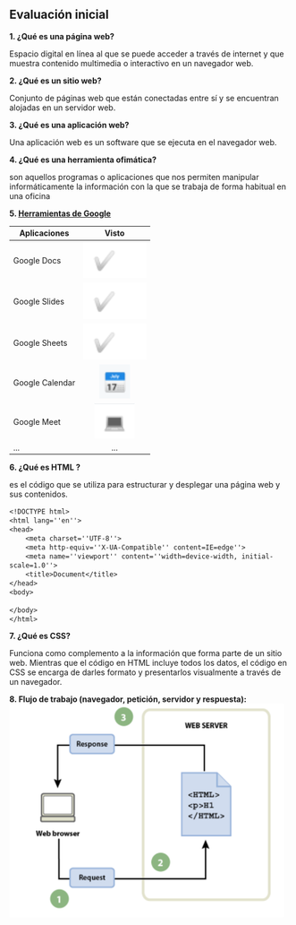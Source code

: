 ## Evaluación inicial 

**1. ¿Qué es una página web?**

Espacio digital en línea al que se puede acceder a través de internet y que muestra contenido multimedia o interactivo en un navegador web.

**2. ¿Qué es un sitio web?**

Conjunto de páginas web que están conectadas entre sí y se encuentran alojadas en un servidor web.

**3. ¿Qué es una aplicación web?**

Una aplicación web es un software que se ejecuta en el navegador web.

**4. ¿Qué es una herramienta ofimática?**

son aquellos programas o aplicaciones que nos permiten manipular informáticamente la información con la que se trabaja de forma habitual en una oficina

**5. [Herramientas de Google](https://www.google.com/intl/es-419/chrome/browser-tools/)**

|Aplicaciones|Visto|
|---------------|:------------:|
|Google Docs|![tick](https://github.com/Jmaikelhh28/SMX2_M8_UF1_A2_HidalgoJeanMichael/blob/main/Captura.PNG)|
|Google Slides|![tick](https://github.com/Jmaikelhh28/SMX2_M8_UF1_A2_HidalgoJeanMichael/blob/main/Captura.PNG)|
|Google Sheets|![tick](https://github.com/Jmaikelhh28/SMX2_M8_UF1_A2_HidalgoJeanMichael/blob/main/Captura.PNG)|
|Google Calendar|![tick](https://github.com/Jmaikelhh28/SMX2_M8_UF1_A2_HidalgoJeanMichael/blob/main/Captura2.PNG)|
|Google Meet|![tick](https://github.com/Jmaikelhh28/SMX2_M8_UF1_A2_HidalgoJeanMichael/blob/main/Captura3.PNG)|
|...|...|

**6. ¿Qué es HTML ?**

es el código que se utiliza para estructurar y desplegar una página web y sus contenidos. 

```
<!DOCTYPE html>
<html lang=''en''>
<head>
    <meta charset=''UTF-8''>
    <meta http-equiv=''X-UA-Compatible'' content=IE=edge''>
    <meta name=''viewport'' content=''width=device-width, initial-scale=1.0''>
    <title>Document</title>
</head>
<body>

</body>
</html>
```


**7. ¿Qué es CSS?**

Funciona como complemento a la información que forma parte de un sitio web. Mientras que el código en HTML incluye todos los datos, el código en CSS se encarga de darles formato y presentarlos visualmente a través de un navegador.

**8. Flujo de trabajo (navegador, petición, servidor y respuesta):**
![tick](https://github.com/Jmaikelhh28/SMX2_M8_UF1_A2_HidalgoJeanMichael/blob/main/Captura9.PNG)